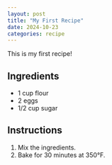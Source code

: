 ```yaml
---
layout: post
title: "My First Recipe"
date: 2024-10-23
categories: recipe
---
```

This is my first recipe!

## Ingredients
- 1 cup flour
- 2 eggs
- 1/2 cup sugar

## Instructions
1. Mix the ingredients.
2. Bake for 30 minutes at 350°F.
